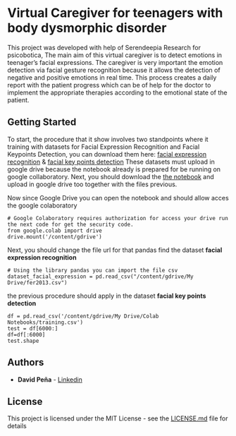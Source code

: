 # Virtual Caregiver for teenagers with body dysmorphic disorder

This project was developed with help of Serendeepia Research for psicobotica, The main aim of this virtual caregiver is to detect emotions in teenager’s facial expressions. The caregiver is very important the emotion detection via facial gesture recognition because it allows the detection of negative and positive emotions in real time. This process creates a daily report with the patient progress which can be of help for the doctor to implement the appropriate therapies according to the emotional state of the patient.

## Getting Started

To start, the procedure that it show involves two standpoints where it training with datasets for Facial Expression Recognition and Facial Keypoints Detection, you can download them here:
[facial expression recognition](https://www.kaggle.com/c/challenges-in-representation-learning-facial-expression-recognition-challenge/data) & [facial key points detection](https://www.kaggle.com/c/facial-keypoints-detection)
These datasets must upload in google drive because the notebook already is prepared for be running on google collaboratory. Next, you should download the  [the notebook](https://github.com/DavidIngx/FER_VirtualCaregiver/blob/master/VirtualCaregiver.ipynb) and upload in google drive too together with the files previous. 

Now since Google Drive you can open the notebook and should allow acces the google colaboratory 
```
# Google Colaboratory requires authorization for access your drive run the next code for get the security code.
from google.colab import drive
drive.mount('/content/gdrive')
```
Next, you should change the file url for that pandas find the dataset **facial expression recognition**
```
# Using the library pandas you can import the file csv
dataset_facial_expression = pd.read_csv("/content/gdrive/My Drive/fer2013.csv")
```
the previous procedure should apply in the dataset **facial key points detection**
```
df = pd.read_csv('/content/gdrive/My Drive/Colab Notebooks/training.csv')
test = df[6000:]
df=df[:6000]
test.shape
```


## Authors

* **David Peña** - [Linkedin](https://www.linkedin.com/in/brian-david-pe%C3%B1a-morales-4629b3167/)

## License

This project is licensed under the MIT License - see the [LICENSE.md](https://github.com/DavidIngx/FER_VirtualCaregiver/blob/master/LICENSE) file for details

